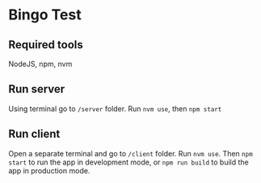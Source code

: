 # Bingo Test

## Required tools

NodeJS, npm, nvm

## Run server

Using terminal go to `/server` folder. Run `nvm use`, then `npm start`

## Run client

Open a separate terminal and go to `/client` folder. Run `nvm use`. Then `npm start` to run the app in development 
mode, or `npm run build` to build the app in production mode.
